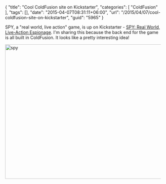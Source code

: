 {
	"title": "Cool ColdFusion site on Kickstarter",
	"categories": [
		"ColdFusion"
	],
	"tags": [],
	"date": "2015-04-07T08:31:11+06:00",
	"url": "/2015/04/07/cool-coldfusion-site-on-kickstarter",
	"guid": "5965"
}

SPY, a "real world, live action" game, is up on Kickstarter - <a href="https://www.kickstarter.com/projects/1186555722/spy-real-world-live-action-espionage">SPY: Real World, Live-Action Espionage</a>. I'm sharing this because the back end for the game is all built in ColdFusion. It looks like a pretty interesting idea!

<a href="http://www.raymondcamden.com/wp-content/uploads/2015/04/spy.gif"><img src="http://static.raymondcamden.com/images/wp-content/uploads/2015/04/spy.gif" alt="spy" width="699" height="437" class="alignnone size-full wp-image-5966" /></a>